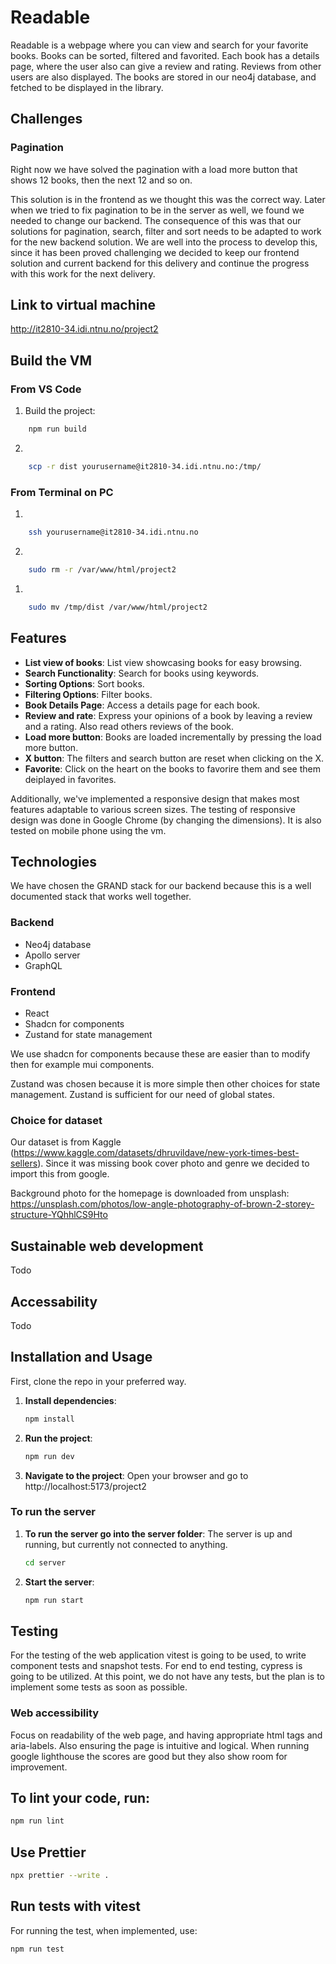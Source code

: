 # Readable

Readable is a webpage where you can view and search for your favorite books. Books can be sorted, filtered and favorited. Each book has a details page, where the user also can give a review and rating. Reviews from other users are also displayed. The books are stored in our neo4j database, and fetched to be displayed in the library.

## Challenges

### Pagination
Right now we have solved the pagination with a load more button that shows 12 books, then the next 12 and so on. 

This solution is in the frontend as we thought this was the correct way. Later when we tried to fix pagination to be in the server as well, we found we needed to change our backend. The consequence of this was that our solutions for pagination, search, filter and sort needs to be adapted to work for the new backend solution. We are well into the process to develop this, since it has been proved challenging we decided to keep our frontend solution and current backend for this delivery and continue the progress with this work for the next delivery.

## Link to virtual machine

http://it2810-34.idi.ntnu.no/project2

## Build the VM

### From VS Code

1. Build the project:

```sh
    npm run build
```

2.

```sh
    scp -r dist yourusername@it2810-34.idi.ntnu.no:/tmp/
```

### From Terminal on PC

1.

```sh
    ssh yourusername@it2810-34.idi.ntnu.no
```

2.

```sh
    sudo rm -r /var/www/html/project2
```

1.

```sh
    sudo mv /tmp/dist /var/www/html/project2
```

## Features

- **List view of books**: List view showcasing books for easy browsing.
- **Search Functionality**: Search for books using keywords.
- **Sorting Options**: Sort books.
- **Filtering Options**: Filter books.
- **Book Details Page**: Access a details page for each book.
- **Review and rate**: Express your opinions of a book by leaving a review and a rating. Also read others reviews of the book.
- **Load more button**: Books are loaded incrementally by pressing the load more button.
- **X button**: The filters and search button are reset when clicking on the X.
- **Favorite**: Click on the heart on the books to favorire them and see them deiplayed in favorites. 

Additionally, we've implemented a responsive design that makes most features adaptable to various screen sizes. The testing of responsive design was done in Google Chrome (by changing the dimensions). It is also tested on mobile phone using the vm.

## Technologies
We have chosen the GRAND stack for our backend because this is a well documented stack that works well together.

### Backend
- Neo4j database
- Apollo server
- GraphQL

### Frontend
- React
- Shadcn for components
- Zustand for state management 

We use shadcn for components because these are easier than to modify then for example mui components.

Zustand was chosen because it is more simple then other choices for state management. Zustand is sufficient for our need of global states.

### Choice for dataset
Our dataset is from Kaggle (https://www.kaggle.com/datasets/dhruvildave/new-york-times-best-sellers). 
Since it was missing book cover photo and genre we decided to import this from google.

Background photo for the homepage is downloaded from unsplash: https://unsplash.com/photos/low-angle-photography-of-brown-2-storey-structure-YQhhlCS9Hto

## Sustainable web development
Todo

## Accessability
Todo


## Installation and Usage

First, clone the repo in your preferred way.

1. **Install dependencies**:

   ```sh
   npm install
   ```

2. **Run the project**:

   ```sh
   npm run dev
   ```

3. **Navigate to the project**:
   Open your browser and go to http://localhost:5173/project2

### To run the server

1. **To run the server go into the server folder**:
   The server is up and running, but currently not connected to anything.

   ```sh
   cd server
   ```

2. **Start the server**:
   ```sh
   npm run start
   ```

## Testing

For the testing of the web application vitest is going to be used, to write component tests and snapshot tests. For end to end testing, cypress is going to be utilized. At this point, we do not have any tests, but the plan is to implement some tests as soon as possible.

### Web accessibility

Focus on readability of the web page, and having appropriate html tags and aria-labels. Also ensuring the page is intuitive and logical.
When running google lighthouse the scores are good but they also show room for improvement.

## To lint your code, run:

```sh
npm run lint
```

## Use Prettier

```sh
npx prettier --write .
```

## Run tests with vitest

For running the test, when implemented, use:

```sh
npm run test
```
